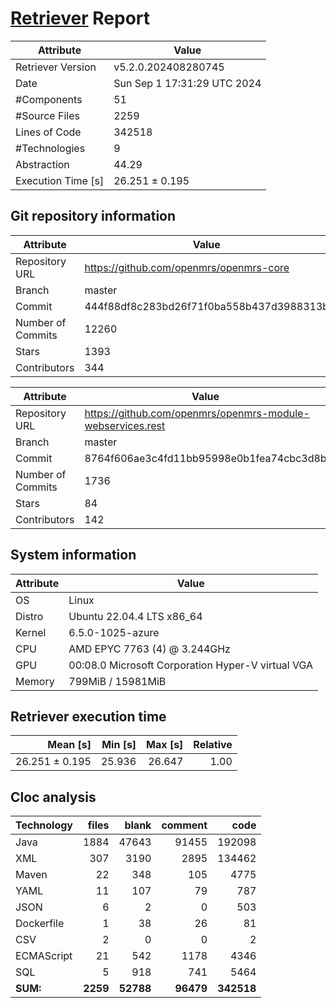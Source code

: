 # [Retriever](https://github.com/PalladioSimulator/Palladio-ReverseEngineering-Retriever) Report
| Attribute          | Value |
| ------------------ | ----- |
| Retriever Version  | v5.2.0.202408280745 |
| Date               | Sun Sep  1 17:31:29 UTC 2024 |
| #Components        | 51 |
| #Source Files      | 2259 |
| Lines of Code      | 342518 |
| #Technologies      | 9 |
| Abstraction        | 44.29 |
| Execution Time [s] | 26.251 ± 0.195  |

## Git repository information
|      Attribute    | Value |
| ----------------- | ----- |
| Repository URL    | https://github.com/openmrs/openmrs-core |
| Branch            | master |
| Commit            | 444f88df8c283bd26f71f0ba558b437d3988313b |
| Number of Commits | 12260 |
| Stars             | 1393 |
| Contributors      | 344 |

|      Attribute    | Value |
| ----------------- | ----- |
| Repository URL    | https://github.com/openmrs/openmrs-module-webservices.rest |
| Branch            | master |
| Commit            | 8764f606ae3c4fd11bb95998e0b1fea74cbc3d8b |
| Number of Commits | 1736 |
| Stars             | 84 |
| Contributors      | 142 |


## System information
| Attribute | Value |
| --------- | ----- |
| OS | Linux  |
| Distro | Ubuntu 22.04.4 LTS x86_64  |
| Kernel | 6.5.0-1025-azure  |
| CPU | AMD EPYC 7763 (4) @ 3.244GHz  |
| GPU | 00:08.0 Microsoft Corporation Hyper-V virtual VGA  |
| Memory | 799MiB / 15981MiB  |

## Retriever execution time
| Mean [s] | Min [s] | Max [s] | Relative |
|---:|---:|---:|---:|
| 26.251 ± 0.195 | 25.936 | 26.647 | 1.00 |

## Cloc analysis

<!-- github.com/AlDanial/cloc v 1.90  T=9.44 s (248.1 files/s, 53075.2 lines/s) -->

|Technology|files|blank|comment|code|
|:-------|-------:|-------:|-------:|-------:|
|Java|1884|47643|91455|192098|
|XML|307|3190|2895|134462|
|Maven|22|348|105|4775|
|YAML|11|107|79|787|
|JSON|6|2|0|503|
|Dockerfile|1|38|26|81|
|CSV|2|0|0|2|
|ECMAScript|21|542|1178|4346|
|SQL|5|918|741|5464|
|**SUM:**|**2259**|**52788**|**96479**|**342518**|
